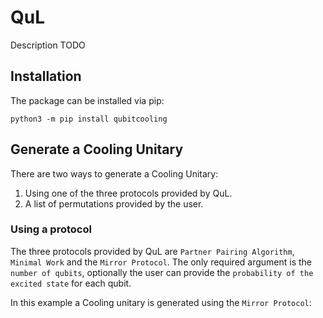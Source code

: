# QuL

Description TODO

## Installation

The package can be installed via pip:

```
python3 -m pip install qubitcooling
```

## Generate a Cooling Unitary

There are two ways to generate a Cooling Unitary:

1. Using one of the three protocols provided by QuL.
2. A list of permutations provided by the user.

### Using a protocol
The three protocols provided by QuL are `Partner Pairing Algorithm`, `Minimal Work` and the `Mirror Protocol`. The only required argument is the `number of qubits`, optionally the user can provide the `probability of the excited state` for each qubit. 

In this example a Cooling unitary is generated using the `Mirror Protocol`:



